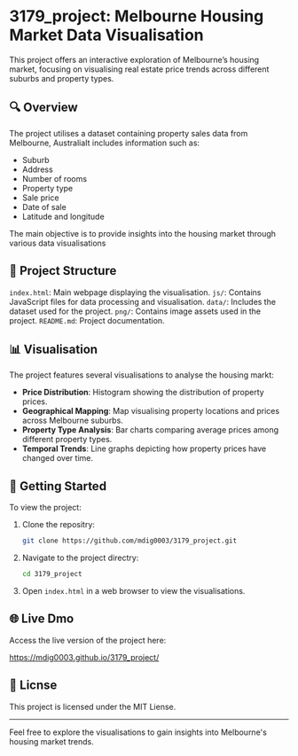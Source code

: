# 3179_project: Melbourne Housing Market Data Visualisation

This project offers an interactive exploration of Melbourne’s housing market, focusing on visualising real estate price trends across different suburbs and property types.

## 🔍 Overview
The project utilises a dataset containing property sales data from Melbourne, AustraliaIt includes information such as:

- Suburb
- Address
- Number of rooms
- Property type
- Sale price
- Date of sale
- Latitude and longitude

The main objective is to provide insights into the housing market through various data visualisations

## 📁 Project Structure

 `index.html`: Main webpage displaying the visualisation.
 `js/`: Contains JavaScript files for data processing and visualisation.
 `data/`: Includes the dataset used for the project.
 `png/`: Contains image assets used in the project.
 `README.md`: Project documentation.

## 📊 Visualisation

The project features several visualisations to analyse the housing markt:

- **Price Distribution**: Histogram showing the distribution of property prices.
- **Geographical Mapping**: Map visualising property locations and prices across Melbourne suburbs.
- **Property Type Analysis**: Bar charts comparing average prices among different property types.
- **Temporal Trends**: Line graphs depicting how property prices have changed over time.

## 🚀 Getting Started

To view the project:
1. Clone the repositry:
   ```bash
   git clone https://github.com/mdig0003/3179_project.git
   ```
2. Navigate to the project directry:
   ```bash
   cd 3179_project
   ```
3. Open `index.html` in a web browser to view the visualisations.

## 🌐 Live Dmo

Access the live version of the project here:

https://mdig0003.github.io/3179_project/

## 📄 Licnse

This project is licensed under the MIT Liense.

---

Feel free to explore the visualisations to gain insights into Melbourne's housing market trends. 
